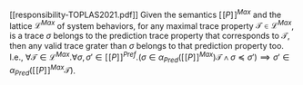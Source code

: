 [[responsibility-TOPLAS2021.pdf]]
Given the semantics $[\![P]\!]^{Max}$ and the lattice $\mathcal L ^{Max}$ of system behaviors, for any maximal trace property $\mathcal T \in \mathcal L ^{Max}$, is a trace $\sigma$ belongs to the prediction trace property that corresponds to $\mathcal T$, then any valid trace grater than $\sigma$   belongs to that prediction property too. I.e., $\forall \mathcal T \in \mathcal L ^{Max} . \forall \sigma, \sigma' \in [\![P]\!]^{Pref} . (\sigma \in \alpha_{Pred} ([\![P]\!]^{Max}) \mathcal T \land \sigma \preccurlyeq \sigma') \implies \sigma' \in \alpha_{Pred} ([\![P]\!]^{Max}\mathcal T)$.  